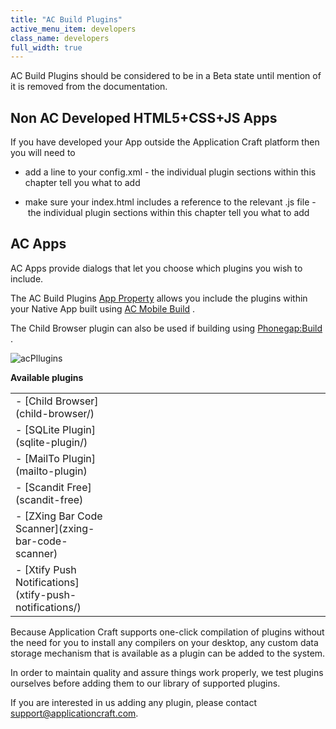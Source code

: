 ```yaml
---
title: "AC Build Plugins"
active_menu_item: developers
class_name: developers
full_width: true
---
```



AC Build Plugins should be considered to be in a Beta state until mention of it is removed from the documentation.

## Non AC Developed HTML5+CSS+JS Apps

If you have developed your App outside the Application Craft platform then you will need to

 - add a line to your config.xml - the individual plugin sections within this chapter tell you what to add

 - make sure your index.html includes a reference to the relevant .js file -  the individual plugin sections within this chapter tell you what to add

## AC Apps

AC Apps provide dialogs that let you choose which plugins you wish to include.

The AC Build Plugins [App Property](../../../product-guide/widget-properties-events/app-properties) allows you include the plugins within your Native App built using [AC Mobile Build](../) .

The Child Browser plugin can also be used if building using [Phonegap:Build](../../phonegapbuild/) .

![acPllugins](/img/docs/acpllugins.zoom83.png)

**Available plugins**

<table>
<tr>
<td width="211">
 - [Child Browser](child-browser/)

</td>
<td width="27">
</td>
<td width="704">
</td>
</tr>
<tr>
<td width="211">
 - [SQLite Plugin](sqlite-plugin/)

</td>
<td width="27">
</td>
<td width="704">
</td>
</tr>
<tr>
<td width="211">
 - [MailTo Plugin](mailto-plugin)

</td>
<td width="27">
</td>
<td width="704">
</td>
</tr>
<tr>
<td width="211">
 - [Scandit Free](scandit-free)

</td>
<td width="27">
</td>
<td width="704">
</td>
</tr>
<tr>
<td width="211">
 - [ZXing Bar Code Scanner](zxing-bar-code-scanner)

</td>
<td width="27">
</td>
<td width="704">
</td>
</tr>
<tr>
<td width="211">
 - [Xtify Push Notifications](xtify-push-notifications/)

</td>
<td width="27">
</td>
<td width="704">
</td>
</tr>
</table>

Because Application Craft supports one-click compilation of plugins without the need for you to install any compilers on your desktop, any custom data storage mechanism that is available as a plugin can be added to the system.

In order to maintain quality and assure things work properly, we test plugins ourselves before adding them to our library of supported plugins.

If you are interested in us adding any plugin, please contact support@applicationcraft.com.


